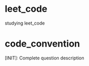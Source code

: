 # leet_code 
studying leet_code

# code_convention
[INIT]: Complete question description 

<!--
    upgdating..
    [DOING]: Question is Solving 
    [DONE]: Question is solved  
-->


